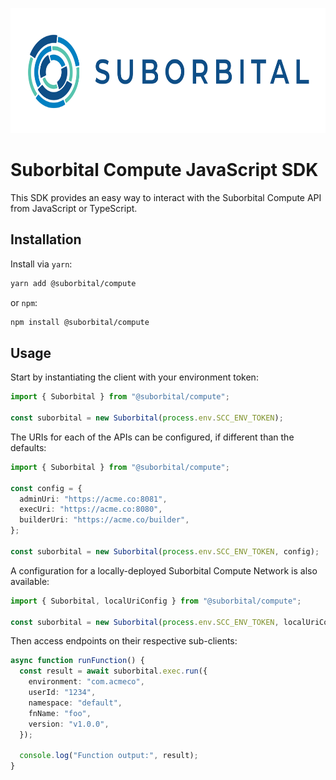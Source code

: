 <p align="center">
    <a href="https://suborbital.dev/">
        <img src="suborbital-logo.png" alt="Suborbital" height="200" />
    </a>
</p>

# Suborbital Compute JavaScript SDK

This SDK provides an easy way to interact with the Suborbital Compute API from JavaScript or TypeScript.

## Installation

Install via `yarn`:

```sh
yarn add @suborbital/compute
```

or `npm`:

```sh
npm install @suborbital/compute
```

## Usage

Start by instantiating the client with your environment token:

```ts
import { Suborbital } from "@suborbital/compute";

const suborbital = new Suborbital(process.env.SCC_ENV_TOKEN);
```

The URIs for each of the APIs can be configured, if different than the defaults:

```ts
import { Suborbital } from "@suborbital/compute";

const config = {
  adminUri: "https://acme.co:8081",
  execUri: "https://acme.co:8080",
  builderUri: "https://acme.co/builder",
};

const suborbital = new Suborbital(process.env.SCC_ENV_TOKEN, config);
```

A configuration for a locally-deployed Suborbital Compute Network is also available:

```ts
import { Suborbital, localUriConfig } from "@suborbital/compute";

const suborbital = new Suborbital(process.env.SCC_ENV_TOKEN, localUriConfig);
```

Then access endpoints on their respective sub-clients:

```ts
async function runFunction() {
  const result = await suborbital.exec.run({
    environment: "com.acmeco",
    userId: "1234",
    namespace: "default",
    fnName: "foo",
    version: "v1.0.0",
  });

  console.log("Function output:", result);
}
```
